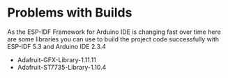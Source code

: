 # Problems with Builds

As the ESP-IDF Framework for Arduino IDE is changing fast over time here are some libraries you can use to build the project code successfully with ESP-IDF 5.3 and Arduino IDE 2.3.4

- Adafruit-GFX-Library-1.11.11
- Adafruit-ST7735-Library-1.10.4



